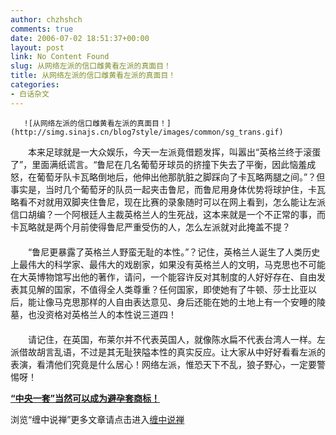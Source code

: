 ```yaml
---
author: chzhshch
comments: true
date: 2006-07-02 18:51:37+00:00
layout: post
link: No Content Found
slug: 从网络左派的信口雌黄看左派的真面目！
title: 从网络左派的信口雌黄看左派的真面目！
categories:
- 白话杂文
---
```


			

                                                                    

       ![从网络左派的信口雌黄看左派的真面目！](http://simg.sinajs.cn/blog7style/images/common/sg_trans.gif)

                                                                    

                                                                    

　　本来足球就是一大众娱乐，今天一左派竟借题发挥，叫嚣出“英格兰终于滚蛋了”，里面满纸谎言。“鲁尼在几名葡萄牙球员的挤撞下失去了平衡，因此恼羞成怒，在葡萄牙队卡瓦略倒地后，他伸出他那肮脏之脚踩向了卡瓦略两腿之间。”？但事实是，当时几个葡萄牙的队员一起夹击鲁尼，而鲁尼用身体优势将球护住，卡瓦略看不对就用双脚夹住鲁尼，现在比赛的录象随时可以在网上看到，怎么能让左派信口胡编？一个阿根廷人主裁英格兰人的生死战，这本来就是一个不正常的事，而卡瓦略就是两个月前使得鲁尼严重受伤的人，怎么左派就对此掩盖不提？  
　　  
　　“鲁尼更暴露了英格兰人野蛮无耻的本性。”？记住，英格兰人诞生了人类历史上最伟大的科学家、最伟大的戏剧家，如果没有英格兰人的文明，马克思也不可能在大英博物馆写出他的著作，请问，一个能容许反对其制度的人好好存在、自由发表其见解的国家，不值得全人类尊重？任何国家，即使她有了牛顿、莎士比亚以后，能让像马克思那样的人自由表达意见、身后还能在她的土地上有一个安睡的陵墓，也没资格对英格兰人的本性说三道四！  
　　  
　　请记住，在英国，布莱尔并不代表英国人，就像陈水扁不代表台湾人一样。左派借故胡言乱语，不过是其无耻狭隘本性的真实反应。让大家从中好好看看左派的表演，看清他们究竟是什么居心！网络左派，惟恐天下不乱，狼子野心，一定要警惕呀！

[**“中央一套”当然可以成为避孕套商标！**](http://blog.sina.com.cn/u/486e105c010005bd)

浏览“缠中说禅”更多文章请点击进入[缠中说禅](http://blog.sina.com.cn/m/chzhshch)  

